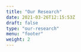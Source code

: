 ```yaml
---
title: "Our Research"
date: 2021-03-26T12:15:53Z
draft: false
type: "our-research"
menu: "footer"
weight: 2
---
```



